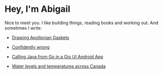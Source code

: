 # Hey, I'm Abigail

Nice to meet you. I like building things, reading books and working out.
And sometimes I write:

- [Drawing Apollonian Gaskets](gasket.md)

- [Confidently wrong](wrong.md)

- [Calling Java from Go in a Gio UI Android App](go-jni.md)

- [Water levels and temperatures across Canada](lakes.md)
